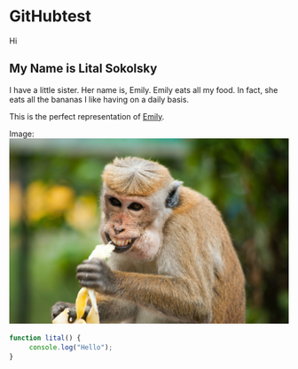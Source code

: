 # GitHubtest
Hi

## My Name is Lital Sokolsky 

I have a little sister. Her name is, Emily. 
Emily eats all my food. In fact, she eats all the bananas I like having on a daily basis. 

This is the perfect representation of [Emily](https://www.pexels.com/photo/brown-monkey-321552/).

Image: ![Monkey](pexels-oleksandr-pidvalnyi-321552.jpg)


```js
function lital() {
     console.log("Hello");
}
```


